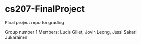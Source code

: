# cs207-FinalProject
Final project repo for grading


Group number 1
Members: Lucie Gillet, Jovin Leong, Jussi Sakari Jukarainen
